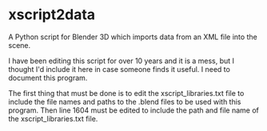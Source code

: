# xscript2data
A Python script for Blender 3D which imports data from an XML file into the scene.

I have been editing this script for over 10 years and it is a mess, but I thought I'd include it here in case someone finds it useful. I need to document this program.

The first thing that must be done is to edit the xscript_libraries.txt file to include the file names and paths to the .blend files to be used with this program.
Then line 1604 must be edited to include the path and file name of the xscript_libraries.txt file.
